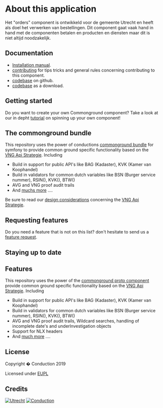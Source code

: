 # About this application

Het "orders" component is ontwikkeld voor de gemeente Utrecht en heeft als doel het verwerken van bestellingen. Dit component gaat vaak hand in hand met de componenten betalen en producten en diensten maar dit is niet altijd noodzakelijk.

## Documentation

- [Installation manual](https://github.com/ConductionNL/orderscomponent/blob/master/INSTALLATION.md).
- [contributing](https://github.com/ConductionNL/orderscomponent/blob/master/CONTRIBUTING.md) for tips tricks and general rules concerning contributing to this component.
- [codebase](https://github.com/ConductionNL/orderscomponent) on github.
- [codebase](https://github.com/ConductionNL/orderscomponent/archive/master.zip) as a download.

Getting started
-------
Do you want to create your own Commonground component? Take a look at our in depht [tutorial](TUTORIAL.md) on spinning up your own component!

The commonground bundle
-------
This repository uses the power of conductions [commonground bundle](https://packagist.org/packages/conduction/commongroundbundle) for symfony to provide common ground specific functionality based on the [VNG Api Strategie](https://docs.geostandaarden.nl/api/API-Strategie/). Including  

* Build in support for public API's like BAG (Kadaster), KVK (Kamer van Koophandel)
* Build in validators for common dutch variables like BSN (Burger service nummer), RSIN(), KVK(), BTW()
* AVG and VNG proof audit trails
* And [muchs more](https://packagist.org/packages/conduction/commongroundbundle) .... 

Be sure to read our [design considerations](/design.md) concerning the [VNG Api Strategie](https://docs.geostandaarden.nl/api/API-Strategie/). 


Requesting features
-------
Do you need a feature that is not on this list? don't hesitate to send us a [feature request](https://github.com/ConductionNL/commonground-component/issues/new?assignees=&labels=&template=feature_request.md&title=).  

Staying up to date
-------

## Features
This repository uses the power of the [commonground proto component](https://github.com/ConductionNL/commonground-component) provide common ground specific functionality based on the [VNG Api Strategie](https://docs.geostandaarden.nl/api/API-Strategie/). Including  

* Build in support for public API's like BAG (Kadaster), KVK (Kamer van Koophandel)
* Build in validators for common dutch variables like BSN (Burger service nummer), RSIN(), KVK(), BTW()
* AVG and VNG proof audit trails, Wildcard searches, handling of incomplete date's and underInvestigation objects
* Support for NLX headers
* And [much more](https://github.com/ConductionNL/commonground-component) .... 

## License

Copyright � Conduction 2019

Licensed under [EUPL](https://github.com/ConductionNL/orderscomponent/blob/master/LICENSE.md)

## Credits

[![Utrecht](https://raw.githubusercontent.com/ConductionNL/orderscomponent/master/resources/logo-utrecht.svg?sanitize=true "Utrecht")](https://www.utrecht.nl/)
[![Conduction](https://raw.githubusercontent.com/ConductionNL/orderscomponent/master/resources/logo-conduction.svg?sanitize=true "Conduction")](https://www.conduction.nl/)



